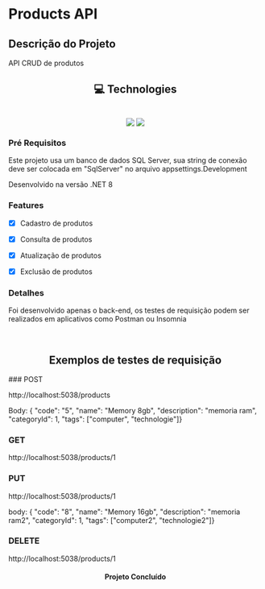 # Products API

## Descrição do Projeto
<p>API CRUD de produtos</p>

<h2 align="center">💻 Technologies</h2>
<div align="center" style="display: inline_block"><br>
  <img align = "center" src="https://img.shields.io/badge/.NET-5C2D91?style=for-the-badge&logo=.net&logoColor=white" />
  <img align = "center" src="https://img.shields.io/badge/Microsoft_SQL_Server-CC2927?style=for-the-badge&logo=microsoft-sql-server&logoColor=white" />
</div>
  
### Pré Requisitos
<p>Este projeto usa um banco de dados SQL Server, sua string de conexão deve ser colocada em "SqlServer" no arquivo appsettings.Development</p>
<p>Desenvolvido na versão .NET 8</p>

### Features

- [x] Cadastro de produtos
- [x] Consulta de produtos
- [x] Atualização de produtos
- [x] Exclusão de produtos


### Detalhes
<p>Foi desenvolvido apenas o back-end, os testes de requisição podem ser realizados em aplicativos como Postman ou Insomnia</p>

<br>
<h2 align="center">Exemplos de testes de requisição</h2>
### POST
<p>http://localhost:5038/products</p>
<p>Body: { "code": "5", "name": "Memory 8gb", "description": "memoria ram", "categoryId": 1, "tags": ["computer", "technologie"]}</p>

### GET
<p>http://localhost:5038/products/1</p>

### PUT
<p>http://localhost:5038/products/1</p>
<p>body: { "code": "8", "name": "Memory 16gb", "description": "memoria ram2", "categoryId": 1, "tags": ["computer2", "technologie2"]}</p>

### DELETE
<p>http://localhost:5038/products/1</p>

<h4 align="center"> Projeto Concluído </h4>
